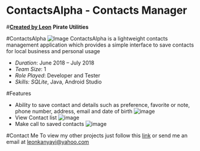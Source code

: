 # ContactsAlpha - Contacts Manager
#[**Created by Leon**](https://bletomus.github.io/) **Pirate Utilities**

#ContactsAlpha
![Image](images/app_home.png)
ContactsAlpha is a lightweight contacts management application which provides a simple interface to save contacts for local business and personal usage

- _Duration_: June 2018 – July 2018
- _Team Size_: 1
- _Role Played_: Developer and Tester
- _Skills: SQLite_, Java, Android Studio

#Features
- Ability to save contact and details such as preference, favorite or note, phone number, address, email and date of birth
![image](images/saving_new_contact.png)
- View Contact list
![image](images/app_home.png)
- Make call to saved contacts
![image](images/making_a_call.png)
 
#Contact Me
To view my other projects just follow this [link](https://bletomus.github.io/) or send me an email at leonkanyayi@yahoo.com

